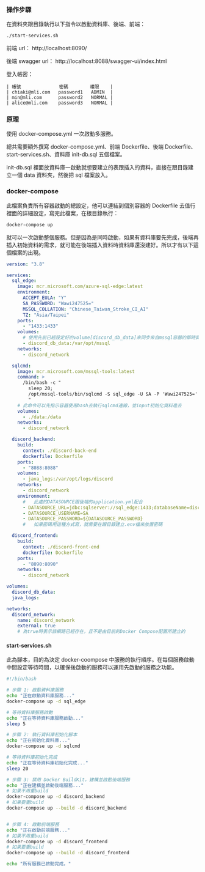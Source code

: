 ### 操作步驟

在資料夾跟目錄執行以下指令以啟動資料庫、後端、前端：

```bash
./start-services.sh
```

前端 url：
http://localhost:8090/

後端 swagger url：
http://localhost:8088/swagger-ui/index.html

登入帳密：

```
| 帳號              密碼        權限    |
| chiaki@mli.com   password1   ADMIN  |
| min@mli.com      password2   NORMAL |
| alice@mli.com    password3   NORMAL |
```

### 原理

使用 docker-compose.yml 一次啟動多服務。

總共需要額外撰寫 docker-compose.yml、前端 Dockerfile、後端 Dockerfile、start-services.sh、資料庫 init-db.sql 五個檔案。

init-db.sql 裡面放資料庫一啟動就想要建立的表跟插入的資料，直接在跟目錄建立一個 data 資料夾，然後把 sql 檔案放入。

### docker-compose

此檔案負責所有容器啟動的總設定，他可以連結到個別容器的 Dockerfile 去值行裡面的詳細設定，寫完此檔案，在根目錄執行：

```bash
docker-compose up
```

就可以一次啟動整個服務。但是因為是同時啟動，如果有資料庫要先完成，後端再插入初始資料的需求，就可能在後端插入資料時資料庫還沒建好。所以才有以下這個檔案的出現。

```yml
version: "3.8"

services:
  sql_edge:
    image: mcr.microsoft.com/azure-sql-edge:latest
    environment:
      ACCEPT_EULA: "Y"
      SA_PASSWORD: "Wawi247525="
      MSSQL_COLLATION: "Chinese_Taiwan_Stroke_CI_AI"
      TZ: "Asia/Taipei"
    ports:
      - "1433:1433"
    volumes:
      # 使用先前已經設定好的volume[discord_db_data]來同步來自mssql容器的即時資料
      - discord_db_data:/var/opt/mssql
    networks:
      - discord_network

  sqlcmd:
    image: mcr.microsoft.com/mssql-tools:latest
    command: >
      /bin/bash -c "
        sleep 20;
        /opt/mssql-tools/bin/sqlcmd -S sql_edge -U SA -P 'Wawi247525=' -d master -i /data/init-db.sql;
        "
    # 此命令可以先指示容器使用bash去執行sqlcmd連線，並input初始化資料進去
    volumes:
      - ./data:/data
    networks:
      - discord_network

  discord_backend:
    build:
      context: ./discord-back-end
      dockerfile: Dockerfile
    ports:
      - "8088:8088"
    volumes:
      - java_logs:/var/opt/logs/discord
    networks:
      - discord_network
    environment:
      #   此處的DATASOURCE跟後端的application.yml配合
      - DATASOURCE_URL=jdbc:sqlserver://sql_edge:1433;databaseName=discord;trustServerCertificate=true
      - DATASOURCE_USERNAME=SA
      - DATASOURCE_PASSWORD=${DATASOURCE_PASSWORD}
      #   如果密碼用這種方式寫，就需要在跟目錄建立.env檔來放置密碼

  discord_frontend:
    build:
      context: ./discord-front-end
      dockerfile: Dockerfile
    ports:
      - "8090:8090"
    networks:
      - discord_network

volumes:
  discord_db_data:
  java_logs:

networks:
  discord_network:
    name: discord_network
    external: true
    # 為true時表示該網路已經存在，且不是由目前的Docker Compose配置所建立的
```

#### start-services.sh

此為腳本，目的為決定 docker-coompose 中服務的執行順序。在每個服務啟動中間設定等待時間，以確保後啟動的服務可以運用先啟動的服務之功能。

```sh
#!/bin/bash

# 步驟 1: 啟動資料庫服務
echo "正在啟動資料庫服務..."
docker-compose up -d sql_edge

# 等待資料庫服務啟動
echo "正在等待資料庫服務啟動..."
sleep 5

# 步驟 2: 執行資料庫初始化腳本
echo "正在初始化資料庫..."
docker-compose up -d sqlcmd

# 等待資料庫初始化完成
echo "正在等待資料庫初始化完成..."
sleep 20

# 步驟 3: 禁用 Docker BuildKit，建構並啟動後端服務
echo "正在建構並啟動後端服務..."
# 如果不用重build
docker-compose up -d discord_backend
# 如果要重build
docker-compose up --build -d discord_backend


# 步驟 4: 啟動前端服務
echo "正在啟動前端服務..."
# 如果不用重build
docker-compose up -d discord_frontend
# 如果要重build
docker-compose up --build -d discord_frontend

echo "所有服務已啟動完成。"

```
